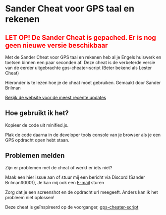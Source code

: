 # Sander Cheat voor GPS taal en rekenen

<h2 style="color: red;">LET OP! De Sander Cheat is gepached. Er is nog geen nieuwe versie beschikbaar</h2>

Met de Sander Cheat voor GPS taal en rekenen heb al je Engels huiswerk en toetsen binnen een paar seconden af.
Deze cheat is de verbeterde versie van de eerder uitgebrachte gps-cheater-script (Beter bekend als Lester Cheat)

Hieronder is te lezen hoe je de cheat moet gebruiken. Gemaakt door Sander Brilman

[Bekijk de website voor de meest recente updates](https://sanderbrilman.nl/sander-cheat/)

## Hoe gebruikt ik het?
Kopieer de code uit minified.js.

Plak de code daarna in de developer tools console van je browser als je een GPS opdracht open hebt staan.


## Problemen melden
Zijn er problemen met de cheat of werkt er iets niet?

Maak een hier issue aan of stuur mij een bericht via Discord (Sander Brilman#0001),
Je kan mij ook een [E-mail](mailto:brilmansander@gmail.com) sturen

Zorg dat je een screenshot en de opdracht url meegeeft. Anders kan ik het probleem niet oplossen!


Deze cheat is geïnspireerd op de voorganger, [gps-cheater-script](https://github.com/leslmosnk/gps-cheater-script)
